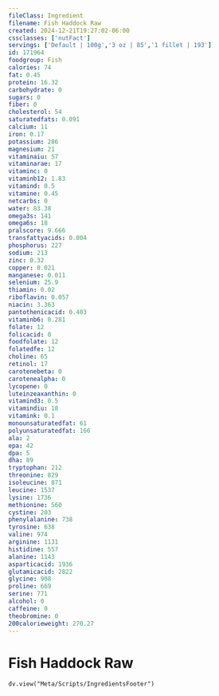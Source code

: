 ```yaml
---
fileClass: Ingredient
filename: Fish Haddock Raw
created: 2024-12-21T19:27:02-06:00
cssclasses: ['nutFact']
servings: ['Default | 100g','3 oz | 85','1 fillet | 193']
id: 171964
foodgroup: Fish
calories: 74
fat: 0.45
protein: 16.32
carbohydrate: 0
sugars: 0
fiber: 0
cholesterol: 54
saturatedfats: 0.091
calcium: 11
iron: 0.17
potassium: 286
magnesium: 21
vitaminaiu: 57
vitaminarae: 17
vitaminc: 0
vitaminb12: 1.83
vitamind: 0.5
vitamine: 0.45
netcarbs: 0
water: 83.38
omega3s: 141
omega6s: 18
pralscore: 9.666
transfattyacids: 0.004
phosphorus: 227
sodium: 213
zinc: 0.32
copper: 0.021
manganese: 0.011
selenium: 25.9
thiamin: 0.02
riboflavin: 0.057
niacin: 3.363
pantothenicacid: 0.403
vitaminb6: 0.281
folate: 12
folicacid: 0
foodfolate: 12
folatedfe: 12
choline: 65
retinol: 17
carotenebeta: 0
carotenealpha: 0
lycopene: 0
luteinzeaxanthin: 0
vitamind3: 0.5
vitamindiu: 18
vitamink: 0.1
monounsaturatedfat: 61
polyunsaturatedfat: 166
ala: 2
epa: 42
dpa: 5
dha: 89
tryptophan: 212
threonine: 829
isoleucine: 871
leucine: 1537
lysine: 1736
methionine: 560
cystine: 203
phenylalanine: 738
tyrosine: 638
valine: 974
arginine: 1131
histidine: 557
alanine: 1143
asparticacid: 1936
glutamicacid: 2822
glycine: 908
proline: 669
serine: 771
alcohol: 0
caffeine: 0
theobromine: 0
200calorieweight: 270.27
---
```


# Fish Haddock Raw

```dataviewjs
dv.view("Meta/Scripts/IngredientsFooter")
```